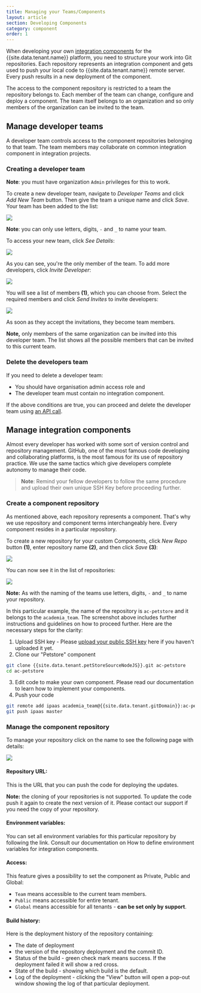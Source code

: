 ```yaml
---
title: Managing your Teams/Components
layout: article
section: Developing Components
category: component
order: 1
---
```


When developing your own [integration components](/getting-started/integration-component) for the {{site.data.tenant.name}} platform, you need to structure your work into Git repositories. Each repository represents an integration component and gets used to push your local code to {{site.data.tenant.name}} remote server. Every push results in a new deployment of the component.

The access to the component repository is restricted to a team the repository belongs to. Each member of the team can change, configure and deploy a component. The team itself belongs to an organization and so only members of the organization can be invited to the team.

## Manage developer teams

A developer team controls access to the component repositories belonging to that
team. The team members may collaborate on common integration component in integration projects.

### Creating a developer team

**Note**: you must have organization `Admin` privileges for this to work.

To create a new developer team, navigate to *Developer Teams* and click *Add New Team* button. Then give the team a unique name and click *Save*. Your team has been added to the list:

![](/assets/img/developer-guide/team-repo/SSHonline.gif)

**Note**: you can only use letters, digits, `-` and `_` to name your team.

To access your new team, click *See Details*:

![](/assets/img/developer-guide/team-repo/Screenshot_1.png)

As you can see, you're the only member of the team. To add more developers, click *Invite Developer*:

![](/assets/img/developer-guide/team-repo/Screenshot_2.png)

You will see a list of members **(1)**, which you can choose from. Select the required members and click *Send Invites* to invite developers:

![](/assets/img/developer-guide/team-repo/Screenshot_3.png)

As soon as they accept the invitations, they become team members.

**Note,** only members of the same organization can be invited into this developer team. The list shows all the possible members that can be invited to this current team.


### Delete the developers team

If you need to delete a developer team:
*   You should have organisation admin access role and
*   The developer team must contain no integration component.

If the above conditions are true, you can proceed and delete the developer team using [an API call]({{site.data.tenant.apiBaseUri}}/v2/docs/#delete-a-team).


## Manage integration components

Almost every developer has worked with some sort of version control and repository
management. GitHub, one of the most famous code developing and collaborating platforms,
is the most famous for its use of repository practice. We use the same tactics which
give developers complete autonomy to manage their code.

> **Note**: Remind your fellow developers to follow the same procedure and upload
> their own unique SSH Key before proceeding further.

### Create a component repository

As mentioned above, each repository represents a component. That's why we use
repository and component terms interchangeably here. Every component resides in
a particular repository.

To create a new repository for your custom Components, click *New Repo* button **(1)**, enter repository name **(2)**, and then click *Save* **(3)**:

![](/assets/img/developer-guide/team-repo/Screenshot_4.png)

You can now see it in the list of repositories:

![](/assets/img/developer-guide/team-repo/Screenshot_5.png)

**Note:** As with the naming of the teams use letters, digits, `-` and `_` to name your repository.

In this particular example, the name of the repository is `ac-petstore` and it
belongs to the `academia_team`. The screenshot above includes further instructions and
guidelines on how to proceed further. Here are the necessary steps for the clarity:

1.  Upload SSH key - Please [upload your public SSH key](ssh-keys) here if you haven't uploaded it yet.
2.  Clone our "Petstore" component
```sh
git clone {{site.data.tenant.petStoreSourceNodeJS}}.git ac-petstore
cd ac-petstore
```
3.  Edit code to make your own component. Please read our documentation to learn how to implement your components.
4.  Push your code
```sh
git remote add ipaas academia_team@{{site.data.tenant.gitDomain}}:ac-petstore.git
git push ipaas master
```

### Manage the component repository

To manage your repository click on the name to see the following page with details:

![](/assets/img/developer-guide/team-repo/Screenshot_6.png)

#### Repository URL:

This is the URL that you can push the code for deploying the updates.

**Note:** the cloning of your repositories is not supported. To update the code
push it again to create the next version of it. Please contact our support if
you need the copy of your repository.

#### Environment variables:

You can set all environment variables for this particular repository by following the link. Consult our documentation on How to define environment variables for integration components.

#### Access:

This feature gives a possibility to set the component as Private, Public and Global:

*   `Team` means accessible to the current team members.
*   `Public` means accessible for entire tenant.
*   `Global` means accessible for all tenants - **can be set only by support**.

#### Build history:

Here is the deployment history of the repository containing:

*   The date of deployment
*   the version of the repository deployment and the commit ID.
*   Status of the build - green check mark means success. If the deployment failed it will show a red cross.
*   State of the build - showing which build is the default.
*   Log of the deployment - clicking the "View" button will open a pop-out window showing the log of that particular deployment.
